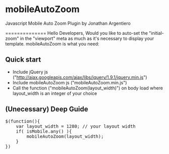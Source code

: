 mobileAutoZoom
==============

Javascript Mobile Auto Zoom Plugin
by Jonathan Argentiero

==============
Hello Developers,
Would you like to auto-set the "initial-zoom" in the "viewport" meta as much as it's necessary to display your template.
mobileAutoZoom is what you need:

## Quick start

* Include jQuery js ("http://ajax.googleapis.com/ajax/libs/jquery/1.9.1/jquery.min.js")
* Include mobileAutoZoom js ("mobileAutoZoom.min.js")
* Call the function ("mobileAutoZoom(layout_width)") on body load where layout_width is an integer of your choice

## (Unecessary) Deep Guide 

<pre>$(function(){  
    var layout_width = 1280; // your layout width
    if( isMobile.any() ){ 
        mobileAutoZoom(layout_width);
    }
})
</pre>